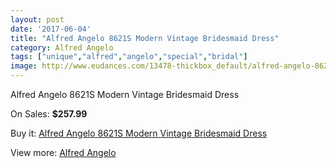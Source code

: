 ```yaml
---
layout: post
date: '2017-06-04'
title: "Alfred Angelo 8621S Modern Vintage Bridesmaid Dress"
category: Alfred Angelo
tags: ["unique","alfred","angelo","special","bridal"]
image: http://www.eudances.com/13478-thickbox_default/alfred-angelo-8621s-modern-vintage-bridesmaid-dress.jpg
---
```

Alfred Angelo 8621S Modern Vintage Bridesmaid Dress

On Sales: **$257.99**
<a href="https://www.eudances.com/en/alfred-angelo/4068-alfred-angelo-8621s-modern-vintage-bridesmaid-dress.html"><amp-img layout="responsive" width="600" height="600" src="//www.eudances.com/13478-thickbox_default/alfred-angelo-8621s-modern-vintage-bridesmaid-dress.jpg" alt="Alfred Angelo 8621S Modern Vintage Bridesmaid Dress 0" /></a>
<a href="https://www.eudances.com/en/alfred-angelo/4068-alfred-angelo-8621s-modern-vintage-bridesmaid-dress.html"><amp-img layout="responsive" width="600" height="600" src="//www.eudances.com/13481-thickbox_default/alfred-angelo-8621s-modern-vintage-bridesmaid-dress.jpg" alt="Alfred Angelo 8621S Modern Vintage Bridesmaid Dress 1" /></a>
<a href="https://www.eudances.com/en/alfred-angelo/4068-alfred-angelo-8621s-modern-vintage-bridesmaid-dress.html"><amp-img layout="responsive" width="600" height="600" src="//www.eudances.com/13480-thickbox_default/alfred-angelo-8621s-modern-vintage-bridesmaid-dress.jpg" alt="Alfred Angelo 8621S Modern Vintage Bridesmaid Dress 2" /></a>
<a href="https://www.eudances.com/en/alfred-angelo/4068-alfred-angelo-8621s-modern-vintage-bridesmaid-dress.html"><amp-img layout="responsive" width="600" height="600" src="//www.eudances.com/13479-thickbox_default/alfred-angelo-8621s-modern-vintage-bridesmaid-dress.jpg" alt="Alfred Angelo 8621S Modern Vintage Bridesmaid Dress 3" /></a>

Buy it: [Alfred Angelo 8621S Modern Vintage Bridesmaid Dress](https://www.eudances.com/en/alfred-angelo/4068-alfred-angelo-8621s-modern-vintage-bridesmaid-dress.html "Alfred Angelo 8621S Modern Vintage Bridesmaid Dress")

View more: [Alfred Angelo](https://www.eudances.com/en/51-alfred-angelo "Alfred Angelo")